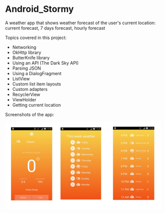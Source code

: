 # Android_Stormy
A weather app that shows weather forecast of the user's current location: 
current forecast, 7 days forecast, hourly forecast

Topics covered in this project:

- Networking
- OkHttp library
- ButterKnife library
- Using an API (The Dark Sky API)
- Parsing JSON
- Using a DialogFragment
- ListView
- Custom list item layouts
- Custom adapters
- RecyclerView
- ViewHolder
- Getting current location 


Screenshots of the app:

![alt tag](https://github.com/AnastasiaKarpenko/Android_Stormy/blob/master/Stormy_screenshots.jpg)
